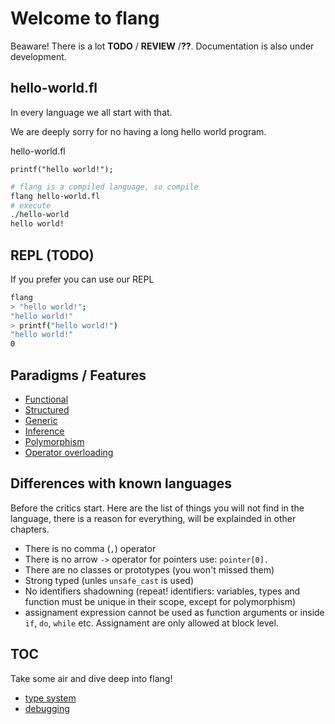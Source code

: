 # Welcome to flang

Beaware!
There is a lot **TODO** / **REVIEW** /**??**.
Documentation is also under development.

## hello-world.fl

In every language we all start with that.

We are deeply sorry for no having a long hello world program.

hello-world.fl
```flang
printf("hello world!");
```

```bash
# flang is a compiled language, so compile
flang hello-world.fl
# execute
./hello-world
hello world!
```


## REPL (**TODO**)

If you prefer you can use our REPL

```bash
flang
> "hello world!";
"hello world!"
> printf("hello world!")
"hello world!"
0
```


## Paradigms / Features

* [Functional](https://en.wikipedia.org/wiki/Functional_programming)
* [Structured](https://en.wikipedia.org/wiki/Structured_programming)
* [Generic](https://en.wikipedia.org/wiki/Generic_programming)
* [Inference](https://en.wikipedia.org/wiki/Type_inference)
* [Polymorphism](https://en.wikipedia.org/wiki/Polymorphism_%28computer_science%29)
* [Operator overloading](https://en.wikipedia.org/wiki/Operator_overloading)

## Differences with known languages

Before the critics start. Here are the list of things you will not
find in the language, there is a reason for everything, will be explainded
in other chapters.

* There is no comma (`,`) operator
* There is no arrow `->` operator for pointers use: `pointer[0].`
* There are no classes or prototypes (you won't missed them)
* Strong typed (unles `unsafe_cast` is used)
* No identifiers shadowning (repeat! identifiers: variables, types and function must be unique in their scope, except for polymorphism)
* assignament expression cannot be used as function arguments or inside `if`, `do`, `while` etc. Assignament are only allowed at block level.


## TOC

Take some air and dive deep into flang!

* [type system](types-system.md)
* [debugging](debugging.md)
